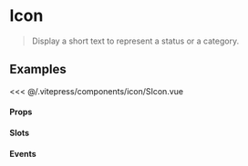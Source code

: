 # Icon

> Display a short text to represent a status or a category.

## Examples

<SContainer>
  <SIcon/>
</SContainer>

<<< @/.vitepress/components/icon/SIcon.vue

#### Props

#### Slots

#### Events

